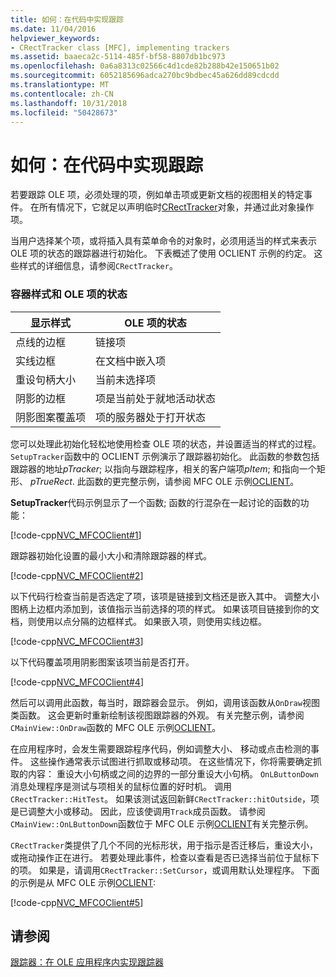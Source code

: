 ```yaml
---
title: 如何：在代码中实现跟踪
ms.date: 11/04/2016
helpviewer_keywords:
- CRectTracker class [MFC], implementing trackers
ms.assetid: baaeca2c-5114-485f-bf58-8807db1bc973
ms.openlocfilehash: 0a6a8313c02566c4d1cde82b288b42e150651b02
ms.sourcegitcommit: 6052185696adca270bc9bdbec45a626dd89cdcdd
ms.translationtype: MT
ms.contentlocale: zh-CN
ms.lasthandoff: 10/31/2018
ms.locfileid: "50428673"
---
```

# <a name="how-to-implement-tracking-in-your-code"></a>如何：在代码中实现跟踪

若要跟踪 OLE 项，必须处理的项，例如单击项或更新文档的视图相关的特定事件。 在所有情况下，它就足以声明临时[CRectTracker](../mfc/reference/crecttracker-class.md)对象，并通过此对象操作项。

当用户选择某个项，或将插入具有菜单命令的对象时，必须用适当的样式来表示 OLE 项的状态的跟踪器进行初始化。 下表概述了使用 OCLIENT 示例的约定。 这些样式的详细信息，请参阅`CRectTracker`。

### <a name="container-styles-and-states-of-the-ole-item"></a>容器样式和 OLE 项的状态

|显示样式|OLE 项的状态|
|---------------------|-----------------------|
|点线的边框|链接项|
|实线边框|在文档中嵌入项|
|重设句柄大小|当前未选择项|
|阴影的边框|项是当前处于就地活动状态|
|阴影图案覆盖项|项的服务器处于打开状态|

您可以处理此初始化轻松地使用检查 OLE 项的状态，并设置适当的样式的过程。 `SetupTracker`函数中的 OCLIENT 示例演示了跟踪器初始化。 此函数的参数包括跟踪器的地址*pTracker*; 以指向与跟踪程序，相关的客户端项*pItem*; 和指向一个矩形、 *pTrueRect*. 此函数的更完整示例，请参阅 MFC OLE 示例[OCLIENT](../visual-cpp-samples.md)。

**SetupTracker**代码示例显示了一个函数; 函数的行混杂在一起讨论的函数的功能：

[!code-cpp[NVC_MFCOClient#1](../mfc/codesnippet/cpp/how-to-implement-tracking-in-your-code_1.cpp)]

跟踪器初始化设置的最小大小和清除跟踪器的样式。

[!code-cpp[NVC_MFCOClient#2](../mfc/codesnippet/cpp/how-to-implement-tracking-in-your-code_2.cpp)]

以下代码行检查当前是否选定了项，该项是链接到文档还是嵌入其中。 调整大小图柄上边框内添加到，该值指示当前选择的项的样式。 如果该项目链接到你的文档，则使用以点分隔的边框样式。 如果嵌入项，则使用实线边框。

[!code-cpp[NVC_MFCOClient#3](../mfc/codesnippet/cpp/how-to-implement-tracking-in-your-code_3.cpp)]

以下代码覆盖项用阴影图案该项当前是否打开。

[!code-cpp[NVC_MFCOClient#4](../mfc/codesnippet/cpp/how-to-implement-tracking-in-your-code_4.cpp)]

然后可以调用此函数，每当时，跟踪器会显示。 例如，调用该函数从`OnDraw`视图类函数。 这会更新时重新绘制该视图跟踪器的外观。 有关完整示例，请参阅`CMainView::OnDraw`函数的 MFC OLE 示例[OCLIENT](../visual-cpp-samples.md)。

在应用程序时，会发生需要跟踪程序代码，例如调整大小、 移动或点击检测的事件。 这些操作通常表示试图进行抓取或移动项。 在这些情况下，你将需要确定抓取的内容： 重设大小句柄或之间的边界的一部分重设大小句柄。 `OnLButtonDown`消息处理程序是测试与项相关的鼠标位置的好时机。 调用`CRectTracker::HitTest`。 如果该测试返回新鲜`CRectTracker::hitOutside`，项是已调整大小或移动。 因此，应该使调用`Track`成员函数。 请参阅`CMainView::OnLButtonDown`函数位于 MFC OLE 示例[OCLIENT](../visual-cpp-samples.md)有关完整示例。

`CRectTracker`类提供了几个不同的光标形状，用于指示是否迁移后，重设大小，或拖动操作正在进行。 若要处理此事件，检查以查看是否已选择当前位于鼠标下的项。 如果是，请调用`CRectTracker::SetCursor`，或调用默认处理程序。 下面的示例是从 MFC OLE 示例[OCLIENT](../visual-cpp-samples.md):

[!code-cpp[NVC_MFCOClient#5](../mfc/codesnippet/cpp/how-to-implement-tracking-in-your-code_5.cpp)]

## <a name="see-also"></a>请参阅

[跟踪器：在 OLE 应用程序内实现跟踪器](../mfc/trackers-implementing-trackers-in-your-ole-application.md)

